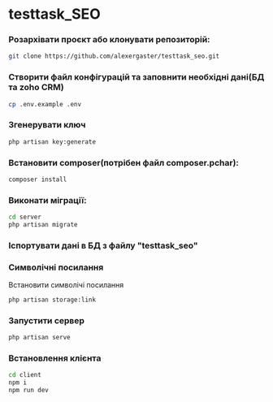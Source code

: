 # testtask_SEO

### Розархівати проєкт або клонувати репозиторій:

```bash
git clone https://github.com/alexergaster/testtask_seo.git
```

### Створити файл конфігурацій та заповнити необхідні дані(БД та zoho CRM)

```bash
cp .env.example .env
```

### Згенерувати ключ
```bash
php artisan key:generate
```

### Встановити composer(потрібен файл composer.pchar):
```bash
composer install
```

### Виконати міграції:

```bash
cd server
php artisan migrate
```
### Іспортувати дані в БД з файлу "testtask_seo"

### Символічні посилання

Встановити символічі посилання
```bash
php artisan storage:link
```

### Запустити сервер
```bash
php artisan serve
```

### Встановлення клієнта

```bash
cd client
npm i
npm run dev
```
